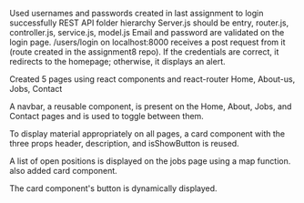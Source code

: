 
Used usernames and passwords created in last assignment to login
successfully
REST API folder hierarchy Server.js should be entry, router.js, controller.js, service.js, model.js
Email and password are validated on the login page. /users/login on localhost:8000 receives a post request from it (route created in the assignment8 repo). If the credentials are correct, it redirects to the homepage; otherwise, it displays an alert.

Created 5 pages using react components and react-router Home, About-us,
Jobs, Contact

A navbar, a reusable component, is present on the Home, About, Jobs, and Contact pages and is used to toggle between them.

To display material appropriately on all pages, a card component with the three props header, description, and isShowButton is reused.

A list of open positions is displayed on the jobs page using a map function.
also added card component.

The card component's button is dynamically displayed.
